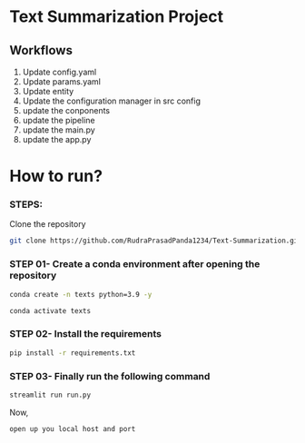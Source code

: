 # Text Summarization Project

## Workflows

1. Update config.yaml
2. Update params.yaml
3. Update entity
4. Update the configuration manager in src config
5. update the conponents
6. update the pipeline
7. update the main.py
8. update the app.py

# How to run?
### STEPS:

Clone the repository
```bash
git clone https://github.com/RudraPrasadPanda1234/Text-Summarization.git
```
### STEP 01- Create a conda environment after opening the repository

```bash
conda create -n texts python=3.9 -y
```

```bash
conda activate texts
```


### STEP 02- Install the requirements
```bash
pip install -r requirements.txt
```

### STEP 03- Finally run the following command
```bash
streamlit run run.py
```

Now,
```bash
open up you local host and port
```